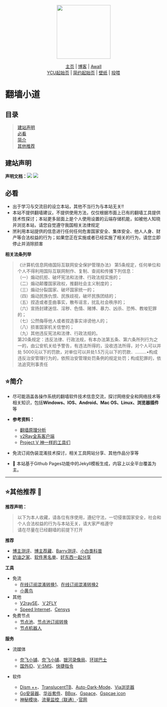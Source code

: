 
<!-- logo -->
<p align="center">
    <a href="https://wangcy.tk" alt="Wangcy Logo">
    <img src="https://www.notion.so/image/https%3A%2F%2Fs3-us-west-2.amazonaws.com%2Fsecure.notion-static.com%2F9896bb2e-d7f9-41ac-a4e6-5f9ac2d2f652%2FWCY%E7%9A%84%E4%B8%AA%E4%BA%BAlogo.png?table=block&id=e714d3e8-f158-486c-87e0-baa42b87f805" height="173"/></a>
</p>



<div align="center">
    <a href="https://wangcy.tk">主页</a> |
    <a href="https://blog.wangcy.cf/">博客</a> |
    <a href="https://wangcy.tk/wall">Awall</a> 
    <br>
    <a href="https://ycu.wangcy.cf">YCU起始页</a> |
    <a href="https://sou.wangcy.tk">简约起始页</a> |
    <a href="https://wangcy.tk/Wallpaper">壁纸</a> | 
    <a href="https://donate.wangcy.tk">投喂</a>
</div>

# 翻墙小道

## **目录**
> [建站声明](#%E5%BB%BA%E7%AB%99%E5%A3%B0%E6%98%8E)<br>
> [必看](#%EF%B8%8F%E7%AE%80%E4%BB%8B)<br>
> [简介](#%EF%B8%8F%E7%AE%80%E4%BB%8B)<br>
> [其他推荐](#%EF%B8%8F%E5%85%B6%E4%BB%96%E6%8E%A8%E8%8D%90-)

## **建站声明**
<p>
    <b>声明文档：</b><a href="https://wangcy.tk/wall/CHN"><img src="https://img.shields.io/badge/%E8%AF%AD%E8%A8%80-%E4%B8%AD%E6%96%87-brightgreen"></a>
    <a href="https://wangcy.tk/wall/Eng"><img src="https://img.shields.io/badge/Language-English-brightgreen"></a>
</p>    

## **必看**

- 出于学习与交流目的设立本站，其他不当行为与本站无关‼️<br>
- 本站不提供翻墙建议，不提供使用方法，仅仅根据市面上已有的翻墙工具提供技术性探讨；本站更多层面上是个人使用设置的云端存储机能，如被他人知晓并浏览本站，请您自觉遵守我国相关法律规定
- 🈲️利用本站提供的信息进行任何任何危害国家安全、集体安全、他人人身、财产等合法权益的行为；如果您正在实施或者已经实施了相关的行为，请您立即停止并消除损害

**相关法条列举**

> 《计算机信息网络国际互联网安全保护管理办法》 第5条规定，任何单位和个人不得利用国际互联网制作、复制、查阅和传播下列信息：<br>
（一）煽动抗拒、破坏宪法和法律、行政法规实施的；<br>
（二）煽动颠覆国家政权，推翻社会主义制度的；<br>
（三）煽动分裂国家、破坏国家统一的；<br>
（四）煽动民族仇恨、民族歧视，破坏民族团结的；<br>
（五）捏造或者歪曲事实，散布谣言，扰乱社会秩序的；<br>
（六）宣扬封建迷信、淫秽、色情、赌博、暴力、凶杀、恐怖、教唆犯罪的；<br>
（七）公然侮辱他人或者捏造事实诽谤他人的；<br>
（八）损害国家机关信誉的；<br>
（九）其他违反宪法和法律、行政法规的。<br>
第20条规定：违反法律、行政法规，有本办法第五条、第六条所列行为之一的，由公安机关给予警告，有违法所得的，没收违法所得，对个人可以并处 5000元以下的罚款，对单位可以并处1.5万元以下的罚款．………•构成违反治安管理行为的，依照治安管理处罚条例的规定处罚；构成犯罪的，依法追究刑事责任

## **⭐️简介**

- 尽可能涵盖各操作系统的翻墙软件技术信息交流，探讨网络安全和网络技术等相关知识，包括**Windows、IOS、Android、Mac OS、Linux、浏览器插件**等

- **参考资料：**
  - [翻墙原理分析](http://wangcy.tk/wall/assets/doc)
  - [v2Ray全系客户端](https://itlanyan.com/v2ray-clients-download/)
  - [Project V 神一样的工具们](https://www.v2ray.com/awesome/tools.html)

- 免流订阅伪装混淆技术探讨，相关工具网站分享、其他作品分享等

- 🎃 本站基于Github Pages功能中的Jekyll模板生成，内容上以全平台覆盖为主。

---

## **⭐️其他推荐** 📜
**推荐声明：**<br>
> 以下为本人收藏，请各位有序使用，遵纪守法，一切侵害国家安全，社会和个人合法权益的行为与本站无关，请大家严格遵守<br>
> 请在尽量在已经翻墙的前提下打开

**推荐**

- [博主测评](https://www.duyaoss.com/archives/360/)、[博主荐藏](https://duangks.com/)、[Barry测评](https://10beasts.net/)、[小白类科普](https://github.com/githubvpn007/v2rayNvpn#1)
- [奶油之家](https://naiyou001.tk/)、[软件黑名单](https://10beasts.net/china-fanqiang-tools-blacklist/)、[好东西一起分享](https://10beasts.net/recommend/)

**工具**

- 免流
  - [在线订阅混淆转换1](https://zhuan.mlsao.xyz)、[在线订阅混淆转换2](https://api.orangeapi.org)
  - [小黄鸟](https://musetransfer.com/s/zmnwqjc0q)
- 其他
  - [V2raySE](https://v2rayse.com/)、[Ｖ2FLY](https://www.v2fly.org/)
  - [Speed Internet](https://speed.cloudflare.com/)、[Censys](https://censys.io/)
- 免费节点
  - [节点池](https://www.mattkaydiary.com/2021/02/5-free-subscribe-generator-tools-2021-site.html?m=1)、[节点池订阅转换](https://ednovas.xyz/2021/01/15/freeproxies/#EdNovas的节点池)
  - [节点机器人](https://t.me/freenodeshare_bot)
  
**服务**

- 流媒体
  - [奈飞小铺](https://www.ihezu.cn/?sid=5hbCJC)、[奈飞小铺](https://netflixtown.com/)、[银河录像局](https://nf.video/)、[环球巴士](https://universalbus.cn)
  - [国外ID](https://ioskaka.com/)、[V-SMS](https://sms-activate.org)、[快捷指令](https://www.icloud.com/shortcuts/8ca94dbffeb9477abaf4a0bed8d66355)
    
- 软件
  - [Dism ++](https://github.com/Chuyu-Team/Dism-Multi-language/releases)、[TranslucentTB](https://github.com/TranslucentTB/TranslucentTB/releases)、[Auto-Dark-Mode](https://github.com/AutoDarkMode/Windows-Auto-Night-Mode/releases)、[Via浏览器](https://musetransfer.com/s/7okdyqmkk)
  - [Go安装器](https://musetransfer.com/s/083itt2qb)、[华谷套件](https://musetransfer.com/s/c3wlsykwo)、[BBox](http://gboxlab.com/)、[Gspace](https://gspaceteam.com/)、[Gspcae icon](https://musetransfer.com/s/m1ntwwdum)
  - [神秘模块](https://github.com/wchenyi/wall/raw/gh-pages/%E8%B5%84%E6%BA%90/%E7%A5%9E%E7%A7%98_android_202304231027.zip)、[流量监控（联通）](https://github.com/wchenyi/wall/raw/main/%E8%B5%84%E6%BA%90/%E6%B5%81%E9%87%8F%E7%9B%91%E6%8E%A7(%E8%81%94%E9%80%9A).apk)-[官网](https://github.com/JunXiaoRuo/unicom)






